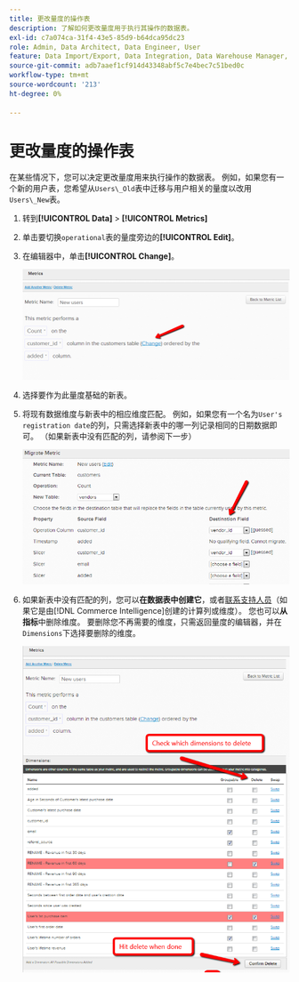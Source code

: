 ```yaml
---
title: 更改量度的操作表
description: 了解如何更改量度用于执行其操作的数据表。
exl-id: c7a074ca-31f4-43e5-85d9-b64dca95dc23
role: Admin, Data Architect, Data Engineer, User
feature: Data Import/Export, Data Integration, Data Warehouse Manager, Commerce Tables
source-git-commit: adb7aaef1cf914d43348abf5c7e4bec7c51bed0c
workflow-type: tm+mt
source-wordcount: '213'
ht-degree: 0%

---
```


# 更改量度的操作表

在某些情况下，您可以决定更改量度用来执行操作的数据表。 例如，如果您有一个新的用户表，您希望从`Users\_Old`表中迁移与用户相关的量度以改用`Users\_New`表。

1. 转到&#x200B;**[!UICONTROL Data]** > **[!UICONTROL Metrics]**
1. 单击要切换`operational`表的量度旁边的&#x200B;**[!UICONTROL Edit]**。
1. 在编辑器中，单击&#x200B;**[!UICONTROL Change]**。

   ![](../../assets/change-metrics-1.png)
1. 选择要作为此量度基础的新表。
1. 将现有数据维度与新表中的相应维度匹配。 例如，如果您有一个名为`User's registration date`的列，只需选择新表中的哪一列记录相同的日期数据即可。 （如果新表中没有匹配的列，请参阅下一步）

   ![](../../assets/change-metrics-2.png)

1. 如果新表中没有匹配的列，您可以&#x200B;**在数据表中创建它**，或者[联系支持人员](https://experienceleague.adobe.com/docs/commerce-knowledge-base/kb/troubleshooting/miscellaneous/mbi-service-policies.html?lang=zh-Hans)（如果它是由[!DNL Commerce Intelligence]创建的计算列或维度）。 您也可以&#x200B;**从指标**&#x200B;中删除维度。 要删除您不再需要的维度，只需返回量度的编辑器，并在`Dimensions`下选择要删除的维度。

   ![](../../assets/change-metrics-3.png)
